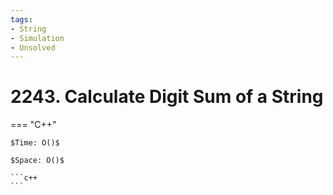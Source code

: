 ```yaml
---
tags:
- String
- Simulation
- Unsolved
---
```



# 2243. Calculate Digit Sum of a String

=== "C++"

    $Time: O()$

    $Space: O()$

    ```c++
    ```
